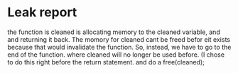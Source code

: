 # Leak report

the function is cleaned is allocating memory to the cleaned variable, and and returning it back.  The momory for cleaned cant be freed befor eit exists because that would invalidate the function. 
So, instead, we have to go to the end of the function. where cleaned will no longer be used before. (I chose to do this right before the return statement. and do a free(cleaned);
